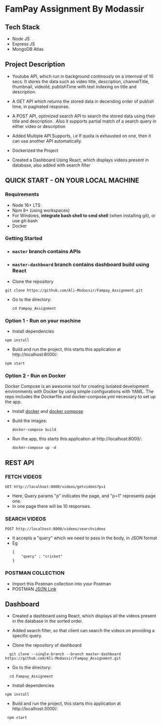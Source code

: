 # FamPay Assignment By Modassir

## Tech Stack

- Node JS
- Express JS
- MongoDB Atlas

## Project Description

- Youtube API, which run in background continously on a internval of 10 secs. It stores the data such as video title, description, channelTitle, thumbnail, videoId, publishTime with text indexing on title and description.

- A GET API which returns the stored data in decending order of publish time, in paginated response.

- A POST API, optimized search API to search the stored data using their title and description . Also it supports partial match of a search query in either video or description

- Added Multiple API Supports, i.e If quota is exhausted on one, then it can use another API automatically.

- Dockerized the Project

- Created a Dashboard Using React, which displays videos present in database, also added with search filter

## QUICK START - ON YOUR LOCAL MACHINE

### Requirements

- Node 16+ LTS
- Npm 8+ (using workspaces)
- For Windows, **integrate bash shell to cmd shell** (when installing git), or use git-bash
- Docker

### Getting Started

- ### `master` branch contains APIs
- ### `master-dashboard` branch contains dashboard build using React

- Clone the repository

```
git clone https://github.com/Ali-Modassir/Fampay_Assignment.git
```

- Go to the directory:

  ```
  cd Fampay_Assignment
  ```

### Option 1 - Run on your machine

- Install dependencies

```
npm install
```

- Build and run the project, this starts this application at http://localhost:8000/:

```
npm start
```

### Option 2 - Run on Docker

Docker Compose is an awesome tool for creating isolated development environments with Docker by using simple configurations with YAML.
The repo includes the Dockerfile and docker-compose.yml necessary to set up the app.

- Install [docker](https://docs.docker.com/installation/) and [docker compose](https://docs.docker.com/compose/install/)

- Build the images:

  ```
  docker-compose build
  ```

- Run the app, this starts this application at http://localhost:8000/:
  ```
  docker-compose up -d
  ```

## REST API

### FETCH VIDEOS

```
GET http://localhost:8000/videos/getvideos?p=1
```

- Here, Query params "p" indicates the page, and "p=1" represents page one.
- In one page there will be 10 responses.

### SEARCH VIDEOS

```
POST http://localhost:8000/videos/searchvideos
```

- It accepts a "query" which we need to pass in the body, in JSON format
- Eg
  ```
  {
      "query" : "cricket"
  }
  ```

### POSTMAN COLLECTION

- Import this Postman collection into your Postman
- POSTMAN [JSON Link](https://www.getpostman.com/collections/9ad76c13e244c4055a3f)

## Dashboard

- Created a dashboard using React, which displays all the videos present in the database in the sorted order.

- Added search filter, so that client can search the videos on providing a specific query.

- Clone the repository of dashboard

```
  git clone --single-branch --branch master-dashboard https://github.com/Ali-Modassir/Fampay_Assignment.git

```

- Go to the directory:

```
  cd Fampay_Assignment
```

- Install dependencies

```
npm install
```

- Build and run the project, this starts this application at http://localhost:3000/:

```
 npm start
```
